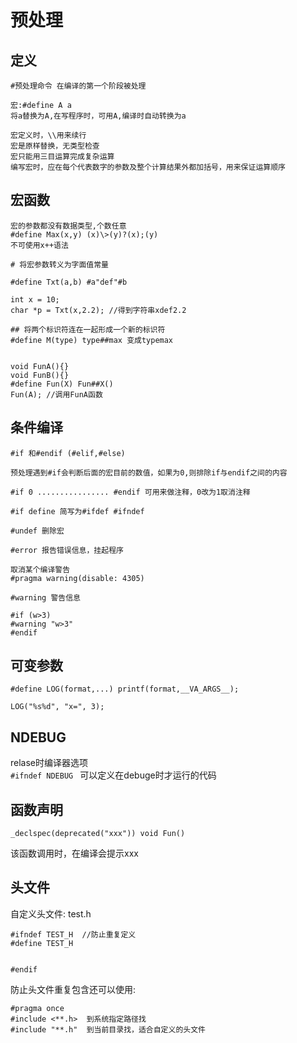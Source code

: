 # 预处理

## 定义

```
#预处理命令 在编译的第一个阶段被处理

宏:#define A a
将a替换为A,在写程序时，可用A,编译时自动转换为a

宏定义时，\\用来续行
宏是原样替换，无类型检查
宏只能用三目运算完成复杂运算
编写宏时，应在每个代表数字的参数及整个计算结果外都加括号，用来保证运算顺序
```

## 宏函数

```
宏的参数都没有数据类型,个数任意
#define Max(x,y) (x)\>(y)?(x);(y)
不可使用x++语法

# 将宏参数转义为字面值常量

#define Txt(a,b) #a"def"#b

int x = 10;
char *p = Txt(x,2.2); //得到字符串xdef2.2

## 将两个标识符连在一起形成一个新的标识符
#define M(type) type##max 变成typemax


void FunA(){}
void FunB(){}
#define Fun(X) Fun##X()
Fun(A); //调用FunA函数
```

## 条件编译

```
#if 和#endif (#elif,#else)

预处理遇到#if会判断后面的宏目前的数值，如果为0,则排除if与endif之间的内容

#if 0 ................ #endif 可用来做注释，0改为1取消注释

#if define 简写为#ifdef #ifndef

#undef 删除宏

#error 报告错误信息，挂起程序

取消某个编译警告
#pragma warning(disable: 4305)

#warning 警告信息

#if (w>3)
#warning "w>3"
#endif
```

## 可变参数

```
#define LOG(format,...) printf(format,__VA_ARGS__);

LOG("%s%d", "x=", 3);
```

## NDEBUG

relase时编译器选项  
`#ifndef NDEBUG `  可以定义在debuge时才运行的代码

## 函数声明

`_declspec(deprecated("xxx")) void Fun()`

该函数调用时，在编译会提示xxx

## 头文件

自定义头文件: test.h

```
#ifndef TEST_H  //防止重复定义
#define TEST_H


#endif
```

防止头文件重复包含还可以使用:

```
#pragma once
#include <**.h>  到系统指定路径找
#include "**.h"  到当前目录找，适合自定义的头文件
```
